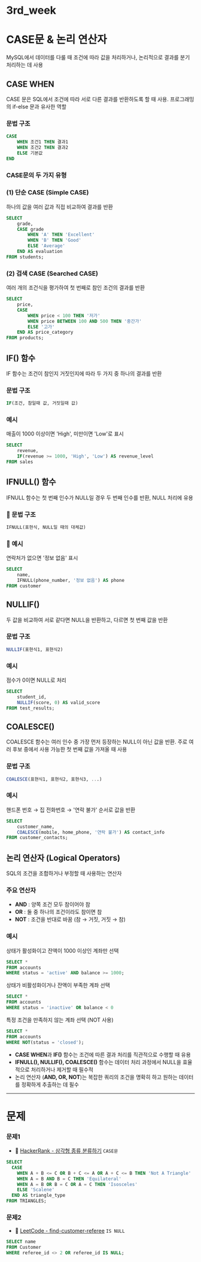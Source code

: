# 3rd_week

# CASE문 & 논리 연산자

MySQL에서 데이터를 다룰 때 조건에 따라 값을 처리하거나, 논리적으로 결과를 분기 처리하는 데 사용

## **CASE WHEN**

CASE 문은 SQL에서 조건에 따라 서로 다른 결과를 반환하도록 할 때 사용. 프로그래밍의 if-else 문과 유사한 역할

### 문법 구조

```sql
CASE
    WHEN 조건1 THEN 결과1
    WHEN 조건2 THEN 결과2
    ELSE 기본값
END
```

### CASE문의 두 가지 유형

### (1) **단순 CASE (Simple CASE)**

하나의 값을 여러 값과 직접 비교하여 결과를 반환

```sql
SELECT
    grade,
    CASE grade
        WHEN 'A' THEN 'Excellent'
        WHEN 'B' THEN 'Good'
        ELSE 'Average'
    END AS evaluation
FROM students;
```

### (2) **검색 CASE (Searched CASE)**

여러 개의 조건식을 평가하여 첫 번째로 참인 조건의 결과를 반환

```sql
SELECT
    price,
    CASE
        WHEN price < 100 THEN '저가'
        WHEN price BETWEEN 100 AND 500 THEN '중간가'
        ELSE '고가'
    END AS price_category
FROM products;
```

## **IF() 함수**

IF 함수는 조건이 참인지 거짓인지에 따라 두 가지 중 하나의 결과를 반환

### 문법 구조

```sql
IF(조건, 참일때 값, 거짓일때 값)
```

### 예시

매출이 1000 이상이면 'High', 미만이면 'Low'로 표시

```sql
SELECT
    revenue,
    IF(revenue >= 1000, 'High', 'Low') AS revenue_level
FROM sales
```

## **IFNULL() 함수**

IFNULL 함수는 첫 번째 인수가 NULL일 경우 두 번째 인수를 반환, NULL 처리에 유용

### 🔹 문법 구조

```sql
IFNULL(표현식, NULL일 때의 대체값)
```

### 🔹 예시

연락처가 없으면 '정보 없음' 표시

```sql
SELECT
    name,
    IFNULL(phone_number, '정보 없음') AS phone
FROM customer
```

## **NULLIF()**

두 값을 비교하여 서로 같다면 NULL을 반환하고, 다르면 첫 번째 값을 반환

### 문법 구조

```sql
NULLIF(표현식1, 표현식2)
```

### 예시

점수가 0이면 NULL로 처리

```sql
SELECT
    student_id,
    NULLIF(score, 0) AS valid_score
FROM test_results;
```

## **COALESCE()**

COALESCE 함수는 여러 인수 중 가장 먼저 등장하는 NULL이 아닌 값을 반환. 주로 여러 후보 중에서 사용 가능한 첫 번째 값을 가져올 때 사용

### 문법 구조

```sql
COALESCE(표현식1, 표현식2, 표현식3, ...)
```

### 예시

핸드폰 번호 → 집 전화번호 → '연락 불가' 순서로 값을 반환

```sql
SELECT
    customer_name,
    COALESCE(mobile, home_phone, '연락 불가') AS contact_info
FROM customer_contacts;
```

## **논리 연산자 (Logical Operators)**

SQL의 조건을 조합하거나 부정할 때 사용하는 연산자

### 주요 연산자

- **AND** : 양쪽 조건 모두 참이어야 참
- **OR** : 둘 중 하나의 조건이라도 참이면 참
- **NOT** : 조건을 반대로 바꿈 (참 → 거짓, 거짓 → 참)

### 예시

상태가 활성화이고 잔액이 1000 이상인 계좌만 선택

```sql
SELECT *
FROM accounts
WHERE status = 'active' AND balance >= 1000;
```

상태가 비활성화이거나 잔액이 부족한 계좌 선택

```sql
SELECT *
FROM accounts
WHERE status = 'inactive' OR balance < 0
```

특정 조건을 만족하지 않는 계좌 선택 (NOT 사용)

```sql
SELECT *
FROM accounts
WHERE NOT(status = 'closed');
```

- **CASE WHEN**과 **IF()** 함수는 조건에 따른 결과 처리를 직관적으로 수행할 때 유용
- **IFNULL(), NULLIF(), COALESCE()** 함수는 데이터 처리 과정에서 NULL을 효율적으로 처리하거나 제거할 때 필수적
- 논리 연산자 (**AND, OR, NOT**)는 복잡한 쿼리의 조건을 명확히 하고 원하는 데이터를 정확하게 추출하는 데 필수

---

# 문제

### 문제1

- 🔗 [HackerRank - 삼각형 종류 분류하기](https://www.hackerrank.com/challenges/what-type-of-triangle/problem) `CASE문`

```sql
SELECT
  CASE
    WHEN A + B <= C OR B + C <= A OR A + C <= B THEN 'Not A Triangle'
    WHEN A = B AND B = C THEN 'Equilateral'
    WHEN A = B OR B = C OR A = C THEN 'Isosceles'
    ELSE 'Scalene'
  END AS triangle_type
FROM TRIANGLES;
```

### 문제2

- 🔗 [LeetCode - find-customer-referee](https://leetcode.com/problems/find-customer-referee/description/) `IS NULL`

```sql
SELECT name
FROM Customer
WHERE referee_id <> 2 OR referee_id IS NULL;
```